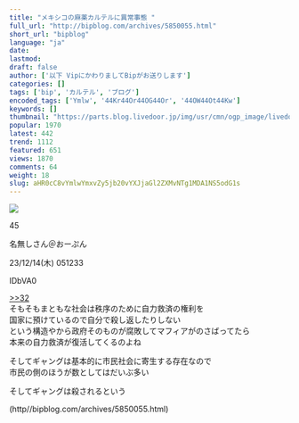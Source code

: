 ```yaml
---
title: "メキシコの麻薬カルテルに異常事態 "
full_url: "http://bipblog.com/archives/5850055.html"
short_url: "bipblog"
language: "ja"
date: 
lastmod: 
draft: false
author: ['以下 VipにかわりましてBipがお送りします']
categories: []
tags: ['bip', 'カルテル', 'ブログ']
encoded_tags: ['Ymlw', '44Kr44Or44OG44Or', '44OW44Ot44Kw']
keywords: []
thumbnail: "https://parts.blog.livedoor.jp/img/usr/cmn/ogp_image/livedoor.png"
popular: 1970
latest: 442
trend: 1112
featured: 651
views: 1870
comments: 64
weight: 18
slug: aHR0cC8vYmlwYmxvZy5jb20vYXJjaGl2ZXMvNTg1MDA1NS5odG1s
---
```


![](https://parts.blog.livedoor.jp/img/usr/cmn/ogp_image/livedoor.png)

<div><p class='ent_header' id='res_45'><p class='ent_num'>45</p> <p class='ent_name'>名無しさん＠おーぷん</p> <p class='ent_data'>23/12/14(木) 051233</p> <p class='ent_id'>IDbVA0</p></p><p class='ent_body_p ent_kyocho '> <a href='#res_32'>>>32</a><br> そもそもまともな社会は秩序のために自力救済の権利を<br> 国家に預けているので自分で殺し返したりしない<br> という構造やから政府そのものが腐敗してマフィアがのさばってたら<br> 本来の自力救済が復活してくるのよね</p> <p class='ent_body_p ent_kyocho'>そしてギャングは基本的に市民社会に寄生する存在なので<br> 市民の側のほうが数としてはだいぶ多い</p> <p class='ent_body_p ent_kyocho'>そしてギャングは殺されるという </p></div>

(http//bipblog.com/archives/5850055.html)
